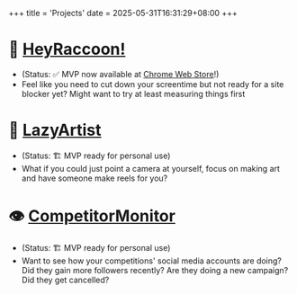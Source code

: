 +++
title = 'Projects'
date = 2025-05-31T16:31:29+08:00
+++
# 🦝 [HeyRaccoon!](https://heyraccoon.com)
- (Status: ✅ MVP now available at [Chrome Web Store](https://chromewebstore.google.com/detail/heyraccoon-browser-analyt/dpcgngcnhefnffoggbhllcnlnonnegfo)!)
- Feel like you need to cut down your screentime but not ready for a site blocker yet? Might want to try at least measuring things first 

# 🎨 [LazyArtist](https://lazyartistwebdemo-5mzkfvzu9w6xigwh7ffbcr.streamlit.app/)
- (Status: 🏗️ MVP ready for personal use)
- What if you could just point a camera at yourself, focus on making art and have someone make reels for you? 

# 👁️ [CompetitorMonitor](https://socmedstatsapp.streamlit.app/)
- (Status: 🏗️ MVP ready for personal use)
- Want to see how your competitions' social media accounts are doing? Did they gain more followers recently? Are they doing a new campaign? Did they get cancelled? 



